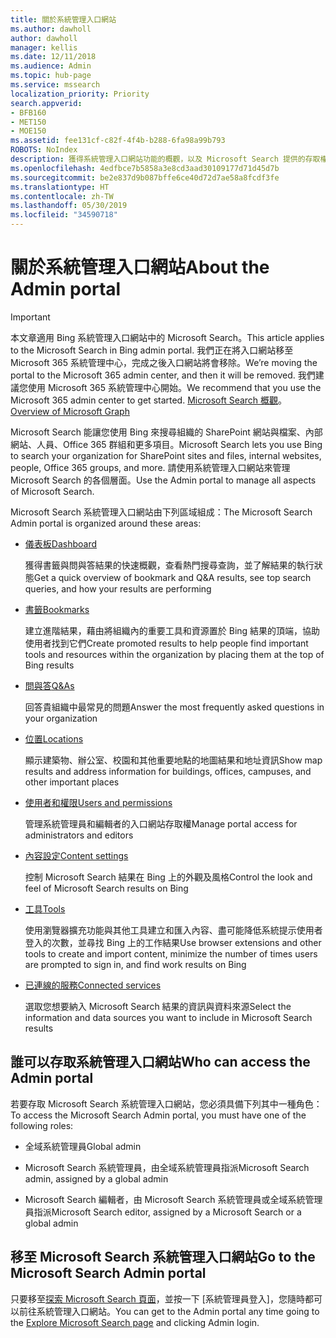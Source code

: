 ```yaml
---
title: 關於系統管理入口網站
ms.author: dawholl
author: dawholl
manager: kellis
ms.date: 12/11/2018
ms.audience: Admin
ms.topic: hub-page
ms.service: mssearch
localization_priority: Priority
search.appverid:
- BFB160
- MET150
- MOE150
ms.assetid: fee131cf-c82f-4f4b-b288-6fa98a99b793
ROBOTS: NoIndex
description: 獲得系統管理入口網站功能的概觀，以及 Microsoft Search 提供的存取權限
ms.openlocfilehash: 4edfbce7b5858a3e8cd3aad30109177d71d45d7b
ms.sourcegitcommit: be2e837d9b087bffe6ce40d72d7ae58a8fcdf3fe
ms.translationtype: HT
ms.contentlocale: zh-TW
ms.lasthandoff: 05/30/2019
ms.locfileid: "34590718"
---
```

# <a name="about-the-admin-portal"></a><span data-ttu-id="cda90-103">關於系統管理入口網站</span><span class="sxs-lookup"><span data-stu-id="cda90-103">About the Admin portal</span></span>

> [!IMPORTANT]
> <span data-ttu-id="cda90-104">本文章適用 Bing 系統管理入口網站中的 Microsoft Search。</span><span class="sxs-lookup"><span data-stu-id="cda90-104">This article applies to the Microsoft Search in Bing admin portal.</span></span> <span data-ttu-id="cda90-105">我們正在將入口網站移至 Microsoft 365 系統管理中心，完成之後入口網站將會移除。</span><span class="sxs-lookup"><span data-stu-id="cda90-105">We’re moving the portal to the Microsoft 365 admin center, and then it will be removed.</span></span> <span data-ttu-id="cda90-106">我們建議您使用 Microsoft 365 系統管理中心開始。</span><span class="sxs-lookup"><span data-stu-id="cda90-106">We recommend that you use the Microsoft 365 admin center to get started.</span></span> <span data-ttu-id="cda90-107">[Microsoft Search 概觀](overview-microsoft-search.md)。</span><span class="sxs-lookup"><span data-stu-id="cda90-107">[Overview of Microsoft Graph](overview-microsoft-search.md)</span></span>

    
<span data-ttu-id="cda90-108">Microsoft Search 能讓您使用 Bing 來搜尋組織的 SharePoint 網站與檔案、內部網站、人員、Office 365 群組和更多項目。</span><span class="sxs-lookup"><span data-stu-id="cda90-108">Microsoft Search lets you use Bing to search your organization for SharePoint sites and files, internal websites, people, Office 365 groups, and more.</span></span> <span data-ttu-id="cda90-109">請使用系統管理入口網站來管理 Microsoft Search 的各個層面。</span><span class="sxs-lookup"><span data-stu-id="cda90-109">Use the Admin portal to manage all aspects of Microsoft Search.</span></span>
  
<span data-ttu-id="cda90-110">Microsoft Search 系統管理入口網站由下列區域組成：</span><span class="sxs-lookup"><span data-stu-id="cda90-110">The Microsoft Search Admin portal is organized around these areas:</span></span>
  
- [<span data-ttu-id="cda90-111">儀表板</span><span class="sxs-lookup"><span data-stu-id="cda90-111">Dashboard</span></span>](get-insights.md)
    
    <span data-ttu-id="cda90-112">獲得書籤與問與答結果的快速概觀，查看熱門搜尋查詢，並了解結果的執行狀態</span><span class="sxs-lookup"><span data-stu-id="cda90-112">Get a quick overview of bookmark and Q&A results, see top search queries, and how your results are performing</span></span>
    
- [<span data-ttu-id="cda90-113">書籤</span><span class="sxs-lookup"><span data-stu-id="cda90-113">Bookmarks</span></span>](create-and-manage-bookmarks.md)
    
    <span data-ttu-id="cda90-114">建立進階結果，藉由將組織內的重要工具和資源置於 Bing 結果的頂端，協助使用者找到它們</span><span class="sxs-lookup"><span data-stu-id="cda90-114">Create promoted results to help people find important tools and resources within the organization by placing them at the top of Bing results</span></span>
    
- [<span data-ttu-id="cda90-115">問與答</span><span class="sxs-lookup"><span data-stu-id="cda90-115">Q&As</span></span>](create-and-manage-qas.md)
    
    <span data-ttu-id="cda90-116">回答貴組織中最常見的問題</span><span class="sxs-lookup"><span data-stu-id="cda90-116">Answer the most frequently asked questions in your organization</span></span>
    
- [<span data-ttu-id="cda90-117">位置</span><span class="sxs-lookup"><span data-stu-id="cda90-117">Locations</span></span>](add-a-location.md)
    
    <span data-ttu-id="cda90-118">顯示建築物、辦公室、校園和其他重要地點的地圖結果和地址資訊</span><span class="sxs-lookup"><span data-stu-id="cda90-118">Show map results and address information for buildings, offices, campuses, and other important places</span></span>
    
- [<span data-ttu-id="cda90-119">使用者和權限</span><span class="sxs-lookup"><span data-stu-id="cda90-119">Users and permissions</span></span>](add-users.md)
    
    <span data-ttu-id="cda90-120">管理系統管理員和編輯者的入口網站存取權</span><span class="sxs-lookup"><span data-stu-id="cda90-120">Manage portal access for administrators and editors</span></span>
    
- [<span data-ttu-id="cda90-121">內容設定</span><span class="sxs-lookup"><span data-stu-id="cda90-121">Content settings</span></span>](content-settings.md)
    
    <span data-ttu-id="cda90-122">控制 Microsoft Search 結果在 Bing 上的外觀及風格</span><span class="sxs-lookup"><span data-stu-id="cda90-122">Control the look and feel of Microsoft Search results on Bing</span></span>
    
- [<span data-ttu-id="cda90-123">工具</span><span class="sxs-lookup"><span data-stu-id="cda90-123">Tools</span></span>](admin-portal-tools.md)
    
    <span data-ttu-id="cda90-124">使用瀏覽器擴充功能與其他工具建立和匯入內容、盡可能降低系統提示使用者登入的次數，並尋找 Bing 上的工作結果</span><span class="sxs-lookup"><span data-stu-id="cda90-124">Use browser extensions and other tools to create and import content, minimize the number of times users are prompted to sign in, and find work results on Bing</span></span>
    
- [<span data-ttu-id="cda90-125">已連線的服務</span><span class="sxs-lookup"><span data-stu-id="cda90-125">Connected services</span></span>](connected-services.md)
    
    <span data-ttu-id="cda90-126">選取您想要納入 Microsoft Search 結果的資訊與資料來源</span><span class="sxs-lookup"><span data-stu-id="cda90-126">Select the information and data sources you want to include in Microsoft Search results</span></span>
    
## <a name="who-can-access-the-admin-portal"></a><span data-ttu-id="cda90-127">誰可以存取系統管理入口網站</span><span class="sxs-lookup"><span data-stu-id="cda90-127">Who can access the Admin portal</span></span>

<span data-ttu-id="cda90-128">若要存取 Microsoft Search 系統管理入口網站，您必須具備下列其中一種角色：</span><span class="sxs-lookup"><span data-stu-id="cda90-128">To access the Microsoft Search Admin portal, you must have one of the following roles:</span></span>
  
- <span data-ttu-id="cda90-129">全域系統管理員</span><span class="sxs-lookup"><span data-stu-id="cda90-129">Global admin</span></span>
    
- <span data-ttu-id="cda90-130">Microsoft Search 系統管理員，由全域系統管理員指派</span><span class="sxs-lookup"><span data-stu-id="cda90-130">Microsoft Search admin, assigned by a global admin</span></span>
    
- <span data-ttu-id="cda90-131">Microsoft Search 編輯者，由 Microsoft Search 系統管理員或全域系統管理員指派</span><span class="sxs-lookup"><span data-stu-id="cda90-131">Microsoft Search editor, assigned by a Microsoft Search or a global admin</span></span>
    
## <a name="go-to-the-microsoft-search-admin-portal"></a><span data-ttu-id="cda90-132">移至 Microsoft Search 系統管理入口網站</span><span class="sxs-lookup"><span data-stu-id="cda90-132">Go to the Microsoft Search Admin portal</span></span>

<span data-ttu-id="cda90-133">只要移至[探索 Microsoft Search 頁面](https://www.bing.com/business/explore)，並按一下 [系統管理員登入]，您隨時都可以前往系統管理入口網站。</span><span class="sxs-lookup"><span data-stu-id="cda90-133">You can get to the Admin portal any time going to the [Explore Microsoft Search page](https://www.bing.com/business/explore) and clicking Admin login.</span></span> 